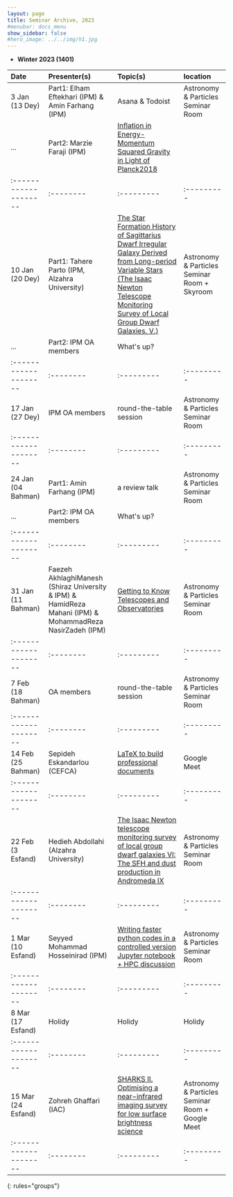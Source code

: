 ```yaml
---
layout: page
title: Seminar Archive, 2023
#menubar: docs_menu
show_sidebar: false
#hero_image: ../../img/h1.jpg
---
```


- **Winter 2023 (1401)**



| Date                | Presenter(s) | Topic(s) | location |
|:--------------------|:--------|:---------|:---------|
|3 Jan (13 Dey)       |Part1: Elham Eftekhari (IPM) & Amin Farhang (IPM)|Asana & Todoist|Astronomy & Particles Seminar Room|
|...                  |Part2: Marzie Faraji (IPM)|[Inflation in Energy-Momentum Squared Gravity in Light of Planck2018](/presentations/2023/01_03_Marzie_Faraji)||
|:--------------------|:--------|:---------|:---------|
|10 Jan (20 Dey)      |Part1: Tahere Parto (IPM, Alzahra University)|[The Star Formation History of Sagittarius Dwarf Irregular Galaxy Derived from Long-period Variable Stars (The Isaac Newton Telescope Monitoring Survey of Local Group Dwarf Galaxies. V.)](/presentations/2023/01_10_Tahere_Parto)|Astronomy & Particles Seminar Room + Skyroom|
|...                  |Part2: IPM OA members|What's up?||
|:--------------------|:--------|:---------|:---------|
|17 Jan (27 Dey)      |IPM OA members|round-the-table session|Astronomy & Particles Seminar Room|
|:--------------------|:--------|:---------|:---------|
|24 Jan (04 Bahman)      |Part1: Amin Farhang (IPM)|a review talk|Astronomy & Particles Seminar Room|
|...                  |Part2: IPM OA members|What's up?||
|:--------------------|:--------|:---------|:---------|
|31 Jan (11 Bahman)      |Faezeh AkhlaghiManesh (Shiraz University & IPM) & HamidReza Mahani (IPM) & MohammadReza NasirZadeh (IPM)|[Getting to Know Telescopes and Observatories](/presentations/2023/01_31_Telescopes)|Astronomy & Particles Seminar Room|
|:--------------------|:--------|:---------|:---------|
|7 Feb (18 Bahman)      |OA members|round-the-table session|Astronomy & Particles Seminar Room|
|:--------------------|:--------|:---------|:---------|
|14 Feb (25 Bahman)      |Sepideh Eskandarlou (CEFCA)|[LaTeX to build professional documents](/presentations/2023/02_07_Sepideh_Eskandarlou)|Google Meet|
|:--------------------|:--------|:---------|:---------|
|22 Feb (3 Esfand)      |Hedieh Abdollahi (Alzahra University)|[The Isaac Newton telescope monitoring survey of local group dwarf galaxies VI: The SFH and dust production in Andromeda IX](/presentations/2023/02_22_Hedieh_Abdollahi)|Astronomy & Particles Seminar Room|
|:--------------------|:--------|:---------|:---------|
|1 Mar (10 Esfand)      |Seyyed Mohammad Hosseinirad (IPM)|[Writing faster python codes in a controlled version Jupyter notebook + HPC discussion](/presentations/2023/03_01_Mohammad_Hosseinirad)|Astronomy & Particles Seminar Room|
|:--------------------|:--------|:---------|:---------|
|8 Mar (17 Esfand)      |Holidy|Holidy|Holidy|
|:--------------------|:--------|:---------|:---------|
|15 Mar (24 Esfand)      |Zohreh Ghaffari (IAC)|[SHARKS II. Optimising a near−infrared imaging survey for low surface brightness science](/presentations/2023/03_15_Zohreh_Ghaffari)|Astronomy & Particles Seminar Room + Google Meet|
|:--------------------|:--------|:---------|:---------|
{: rules="groups"}
